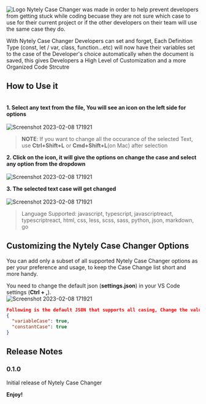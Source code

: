 ![Logo](https://user-images.githubusercontent.com/48361205/219980157-8cfbab88-f70e-4d5d-8908-edb51d8c2676.png)
Nytely Case Changer was made in order to help prevent developers from getting stuck while coding becuase they are not sure which case to use for their current project or if the other developers on their team will use the same case they do.

With Nytely Case Changer Developers can set and forget, Each Definition Type (const, let / var, class, function...etc) will now have their variables set to the case of the Developer's choice automatically when the document is saved, this gives Developers a High Level of Customization and a more Organized Code Strcutre

## **How to Use it**

\
**1. Select any text from the file, You will see an icon on the left side for options**\
\
![Screenshot 2023-02-08 171921](https://user-images.githubusercontent.com/48361205/217572148-47306801-17ad-4de4-8eba-9e85ce436c7b.png)

> **NOTE**: If you want to change all the occurance of the selected Text, use **Ctrl+Shift+L** or **Cmd+Shift+L**(on Mac) after selection

**2. Click on the icon, it will give the options on change the case and select any option from the dropdown**\
 \
![Screenshot 2023-02-08 171921](https://user-images.githubusercontent.com/48361205/217572620-81ad0d37-36fd-4aa2-8854-f1a508981567.png)

**3. The selected text case will get changed**\
 \
 ![Screenshot 2023-02-08 171921](https://user-images.githubusercontent.com/48361205/217573671-eaaa55fa-906a-4ff1-8244-d05751197cb5.png)

> Language Supported: javascript, typescript, javascriptreact, typescriptreact, html, css, less, scss, sass, python, json, markdown, go

## **Customizing the Nytely Case Changer Options**

You can add only a subset of all supported Nytely Case Changer options as per your preference and usage, to keep the Case Change list short and more handy.

You need to change the default json (**settings.json**) in your VS Code settings (**Ctrl + ,**).
\
![Screenshot 2023-02-08 171921](https://user-images.githubusercontent.com/48361205/217574146-89ab9799-9234-4b5f-a90d-fbbf0606e939.png)

```json
Following is the default JSON that supports all casing, Change the value to false for the case you don't want to use.
{
  "variableCase": true,
  "constantCase": true
}
```

## Release Notes

### 0.1.0

Initial release of Nytely Case Changer

**Enjoy!**
